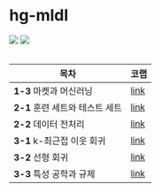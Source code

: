 # hg-mldl
<img src="https://img.shields.io/badge/python-3670A0?style=for-the-badge&logo=python&logoColor=ffdd54"/> <img src="https://img.shields.io/badge/Google%20Colab-%23F9A825.svg?style=for-the-badge&logo=googlecolab&logoColor=white"/>
</br></br>

|목차|코랩|
|--|--|
|**1-3** 마켓과 머신러닝|[link](https://colab.research.google.com/github/JinguLeee/hg-mldl/blob/main/01_3.ipynb)|
|**2-1** 훈련 세트와 테스트 세트|[link](https://colab.research.google.com/github/JinguLeee/hg-mldl/blob/main/02_1.ipynb)|
|**2-2** 데이터 전처리|[link](https://colab.research.google.com/github/JinguLeee/hg-mldl/blob/main/02_2.ipynb)|
|**3-1** k-최근접 이웃 회귀|[link](https://colab.research.google.com/github/JinguLeee/hg-mldl/blob/main/03_1.ipynb)|
|**3-2** 선형 회귀|[link](https://colab.research.google.com/github/JinguLeee/hg-mldl/blob/main/03_2.ipynb)|
|**3-3** 특성 공학과 규제|[link](https://colab.research.google.com/github/JinguLeee/hg-mldl/blob/main/03_3.ipynb)|
